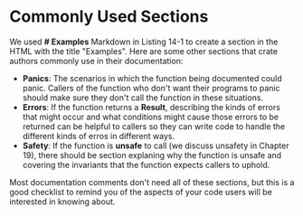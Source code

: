 # Commonly Used Sections

We used **# Examples** Markdown in Listing 14-1 to create a section in the HTML with the
title "Examples". Here are some other sections that crate authors commonly use in their
documentation:

* **Panics**: The scenarios in which the function being documented could panic. Callers of the
  function who don't want their programs to panic should make sure they don't call the function
  in these situations.
* **Errors**: If the function returns a **Result**, describing the kinds of errors that might occur
  and what conditions might cause those errors to be returned can be helpful to callers so they can
  write code to handle the different kinds of erros in different ways.
* **Safety**: If the function is **unsafe** to call (we discuss unsafety in Chapter 19), there
  should be section explaning why the function is unsafe and covering the invariants that the function
  expects callers to uphold.

Most documentation comments don't need all of these sections, but this is a good checklist to
remind you of the aspects of your code users will be interested in knowing about.
